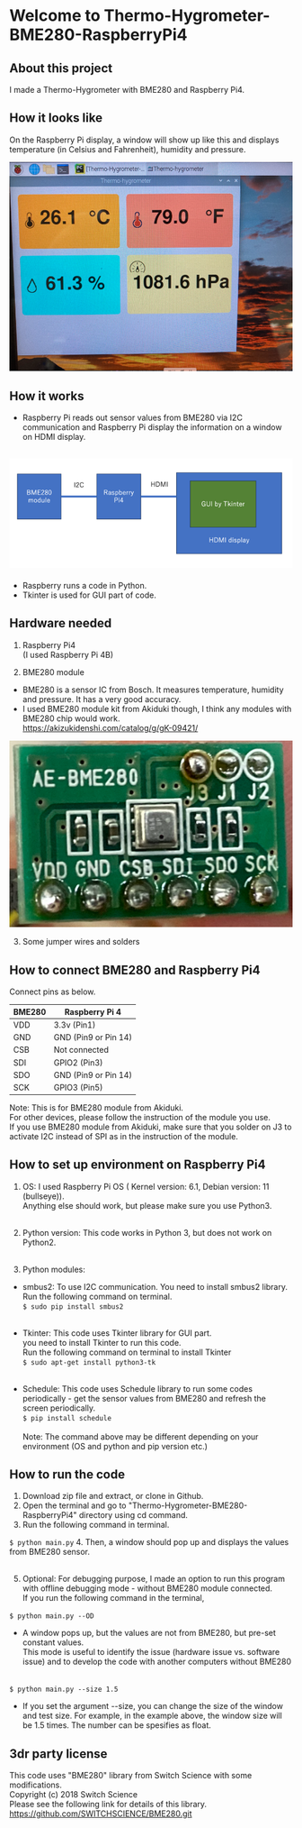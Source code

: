 
# Welcome to Thermo-Hygrometer-BME280-RaspberryPi4

## About this project
I made a Thermo-Hygrometer with BME280 and Raspberry Pi4.

## How it looks like 
On the Raspberry Pi display, a window will show up like this and displays temperature (in Celsius and Fahrenheit), humidity and pressure.<br>

![](./.README_images/GUI_image.png)

## How it works
- Raspberry Pi reads out sensor values from BME280 via I2C communication and Raspberry Pi display the information on a window on HDMI display.<br>

![](./.README_images/Diagram.png)
- 
- Raspberry runs a code in Python. 
- Tkinter is used for GUI part of code.

## Hardware needed
1. Raspberry Pi4 <br>
   (I used Raspberry Pi 4B)<br>


2. BME280 module <br> 
- BME280 is a sensor IC from Bosch. 
It measures temperature, humidity and pressure.
It has a very good accuracy.
- I used BME280 module kit from Akiduki though, I think any modules with BME280 chip would work. <br>
   https://akizukidenshi.com/catalog/g/gK-09421/

![](./.README_images/BME280_image.png)

3. Some jumper wires and solders

## How to connect BME280 and Raspberry Pi4 
Connect pins as below.

| BME280 | Raspberry Pi 4 | 
|------|----------------|
| VDD  | 3.3v (Pin1)    |
| GND  | GND (Pin9 or Pin 14)|
| CSB  | Not connected  |
| SDI  | GPIO2 (Pin3)   |
| SDO  | GND (Pin9 or Pin 14)|
| SCK  | GPIO3 (Pin5)   |

Note: This is for BME280 module from Akiduki. <br> 
For other devices, please follow the instruction of the module you use.<br>
If you use BME280 module from Akiduki, make sure that you solder on J3 to activate I2C instead of SPI as in the instruction of the module.

## How to set up environment on Raspberry Pi4

1. OS: I used  Raspberry Pi OS ( Kernel version: 6.1, Debian version: 11 (bullseye)).
<br>Anything else should work, but please make sure you use Python3. <br><br>

2. Python version:  This code works in Python 3, but does not work on Python2.<br><br>

3. Python modules:
- smbus2: To use I2C communication. You need to install smbus2 library. Run the following command on terminal. <br>
`$ sudo pip install smbus2` <br><br>

- Tkinter: This code uses Tkinter library for GUI part.<br>
    you need to install Tkinter to run this code.<br>
Run the following command on terminal to install Tkinter <br>
`$ sudo apt-get install python3-tk`<br><br>

- Schedule: This code uses Schedule library to run some codes periodically - 
get the sensor values from BME280 and refresh the screen periodically.     
`$ pip install schedule`<br><br>
Note: The command above may be different depending on your environment (OS and python and pip version etc.)
## How to run the code
1. Download zip file and extract, or clone in Github.
2. Open the terminal and go to "Thermo-Hygrometer-BME280-RaspberryPi4" directory using cd command.
3. Run the following command in terminal.<br>

`$ python main.py`
4. Then, a window should pop up and displays the values from BME280 sensor.<br><br>

5. Optional: For debugging purpose, I made an option to run this program with offline debugging mode - without BME280 module connected. <br>
If you run the following command in the terminal,<br>

`$ python main.py --OD`<br>
- A window pops up, but the values are not from BME280, but pre-set constant values.<br>
This mode is useful to identify the issue (hardware issue vs. software issue) and to develop the code with another computers without BME280<br><br>

`$ python main.py --size 1.5`<br>
- If you set the argument --size, you can change the size of the window and test size. For example, in the example above, the window size will be 1.5 times. The number can be spesifies as float. <br>

## 3dr party license
This code uses "BME280" library from Switch Science with some modifications. <br>
Copyright (c) 2018 Switch Science<br>
Please see the following link for details of this library.
https://github.com/SWITCHSCIENCE/BME280.git
